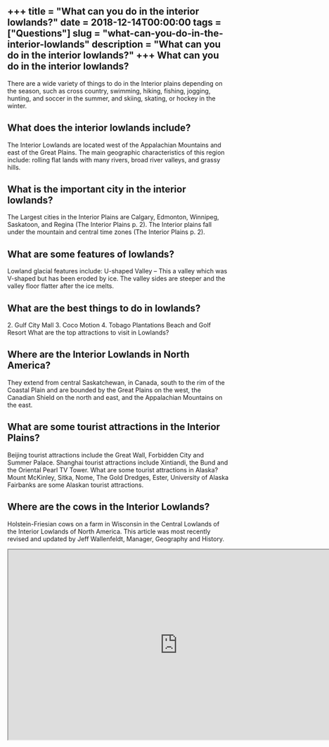 +++
title = "What can you do in the interior lowlands?"
date = 2018-12-14T00:00:00
tags = ["Questions"]
slug = "what-can-you-do-in-the-interior-lowlands"
description = "What can you do in the interior lowlands?"
+++
What can you do in the interior lowlands?
-----------------------------------------

There are a wide variety of things to do in the Interior plains depending on the season, such as cross country, swimming, hiking, fishing, jogging, hunting, and soccer in the summer, and skiing, skating, or hockey in the winter.

What does the interior lowlands include?
----------------------------------------

The Interior Lowlands are located west of the Appalachian Mountains and east of the Great Plains. The main geographic characteristics of this region include: rolling flat lands with many rivers, broad river valleys, and grassy hills.

What is the important city in the interior lowlands?
----------------------------------------------------

The Largest cities in the Interior Plains are Calgary, Edmonton, Winnipeg, Saskatoon, and Regina (The Interior Plains p. 2). The Interior plains fall under the mountain and central time zones (The Interior Plains p. 2).

What are some features of lowlands?
-----------------------------------

Lowland glacial features include: U-shaped Valley – This a valley which was V-shaped but has been eroded by ice. The valley sides are steeper and the valley floor flatter after the ice melts.

What are the best things to do in lowlands?
-------------------------------------------

2\. Gulf City Mall 3. Coco Motion 4. Tobago Plantations Beach and Golf Resort What are the top attractions to visit in Lowlands?

Where are the Interior Lowlands in North America?
-------------------------------------------------

They extend from central Saskatchewan, in Canada, south to the rim of the Coastal Plain and are bounded by the Great Plains on the west, the Canadian Shield on the north and east, and the Appalachian Mountains on the east.

What are some tourist attractions in the Interior Plains?
---------------------------------------------------------

Beijing tourist attractions include the Great Wall, Forbidden City and Summer Palace. Shanghai tourist attractions include Xintiandi, the Bund and the Oriental Pearl TV Tower. What are some tourist attractions in Alaska? Mount McKinley, Sitka, Nome, The Gold Dredges, Ester, University of Alaska Fairbanks are some Alaskan tourist attractions.

Where are the cows in the Interior Lowlands?
--------------------------------------------

Holstein-Friesian cows on a farm in Wisconsin in the Central Lowlands of the Interior Lowlands of North America. This article was most recently revised and updated by Jeff Wallenfeldt, Manager, Geography and History.

<iframe allow="accelerometer; autoplay; clipboard-write; encrypted-media; gyroscope; picture-in-picture" allowfullscreen="" class="__youtube_prefs__  epyt-is-override  no-lazyload" data-no-lazy="1" data-origheight="433" data-origwidth="770" data-skipgform_ajax_framebjll="" height="433" id="_ytid_95617" loading="lazy" src="https://www.youtube.com/embed/WKTojhT0d4I?enablejsapi=1&autoplay=0&cc_load_policy=0&cc_lang_pref=&iv_load_policy=1&loop=0&modestbranding=0&rel=1&fs=1&playsinline=0&autohide=2&theme=dark&color=red&controls=1&" title="YouTube player" width="770"></iframe>